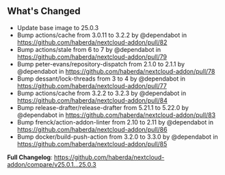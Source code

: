 ## What's Changed
* Update base image to 25.0.3
* Bump actions/cache from 3.0.11 to 3.2.2 by @dependabot in https://github.com/haberda/nextcloud-addon/pull/82
* Bump actions/stale from 6 to 7 by @dependabot in https://github.com/haberda/nextcloud-addon/pull/79
* Bump peter-evans/repository-dispatch from 2.1.0 to 2.1.1 by @dependabot in https://github.com/haberda/nextcloud-addon/pull/78
* Bump dessant/lock-threads from 3 to 4 by @dependabot in https://github.com/haberda/nextcloud-addon/pull/77
* Bump actions/cache from 3.2.2 to 3.2.3 by @dependabot in https://github.com/haberda/nextcloud-addon/pull/84
* Bump release-drafter/release-drafter from 5.21.1 to 5.22.0 by @dependabot in https://github.com/haberda/nextcloud-addon/pull/83
* Bump frenck/action-addon-linter from 2.10 to 2.11 by @dependabot in https://github.com/haberda/nextcloud-addon/pull/86
* Bump docker/build-push-action from 3.2.0 to 3.3.0 by @dependabot in https://github.com/haberda/nextcloud-addon/pull/85


**Full Changelog**: https://github.com/haberda/nextcloud-addon/compare/v25.0.1...25.0.3